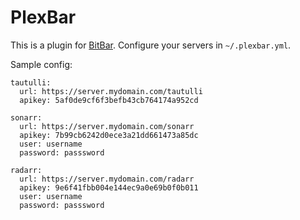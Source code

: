 PlexBar
=======

This is a plugin for [BitBar](https://getbitbar.com/). Configure your servers in `~/.plexbar.yml`. 

Sample config:
```
tautulli:
  url: https://server.mydomain.com/tautulli
  apikey: 5af0de9cf6f3befb43cb764174a952cd

sonarr:
  url: https://server.mydomain.com/sonarr
  apikey: 7b99cb6242d0ece3a21dd661473a85dc
  user: username
  password: passsword

radarr:
  url: https://server.mydomain.com/radarr
  apikey: 9e6f41fbb004e144ec9a0e69b0f0b011
  user: username
  password: passsword
```